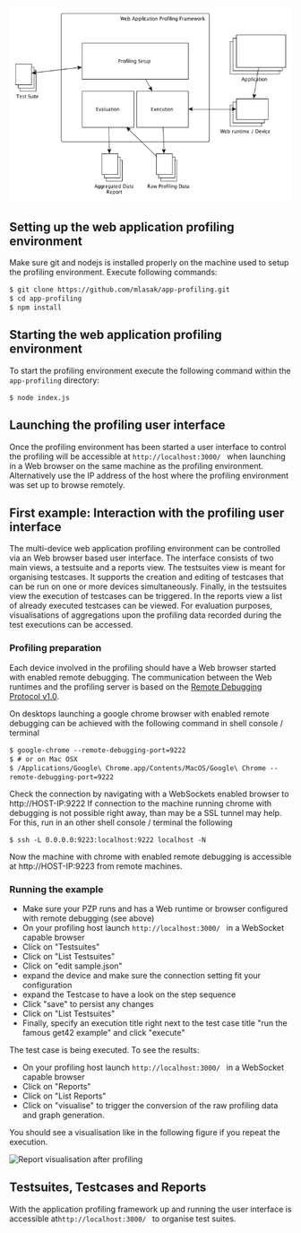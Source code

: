 ![General overview of an application profiling method](/doc/procedure_overview.png "General overview of an application profiling method")


## Setting up the web application profiling environment

Make sure git and nodejs is installed properly on the machine used to setup the profiling environment. 
Execute following commands:

```
$ git clone https://github.com/mlasak/app-profiling.git
$ cd app-profiling 
$ npm install 
```

## Starting the web application profiling environment

To start the profiling environment execute the following command within the ```app-profiling``` directory:

```
$ node index.js
```

## Launching the profiling user interface

Once the profiling environment has been started a user interface to control the profiling will be accessible at
```http://localhost:3000/ ``` when launching in a Web browser on the same machine as the profiling environment. 
Alternatively use the IP address of the host where the profiling environment was set up to browse remotely. 

## First example: Interaction with the profiling user interface

The multi-device web application profiling environment can be controlled via an Web browser based user interface. The interface consists of two main views, a testsuite and a reports view. The testsuites view is meant for organising testcases. It supports the creation and editing of testcases that can be run on one or more devices simultaneously. Finally, in the testsuites view the execution of testcases can be triggered. In the reports view a list of already executed testcases can be viewed. For evaluation purposes, visualisations of aggregations upon the profiling data recorded during the test executions can be accessed.

### Profiling preparation

Each device involved in the profiling should have a Web browser started with enabled remote debugging. The communication between the Web runtimes and the profiling server is based on the [Remote Debugging Protocol v1.0](https://developers.google.com/chrome-developer-tools/docs/protocol/1.0/index).

On desktops launching a google chrome browser with enabled remote debugging can be achieved with the following command in shell console / terminal

```
$ google-chrome --remote-debugging-port=9222
$ # or on Mac OSX
$ /Applications/Google\ Chrome.app/Contents/MacOS/Google\ Chrome --remote-debugging-port=9222
```

Check the connection by navigating with a WebSockets enabled browser to http://HOST-IP:9222
If connection to the machine running chrome with debugging is not possible right away, than may be a SSL tunnel may help. For this, run in an other shell console / terminal the following

```
$ ssh -L 0.0.0.0:9223:localhost:9222 localhost -N
```

Now the machine with chrome with enabled remote debugging is accessible at http://HOST-IP:9223 from remote machines.

### Running the example

* Make sure your PZP runs and has a Web runtime or browser configured with remote debugging (see above)
* On your profiling host launch ```http://localhost:3000/ ``` in a WebSocket capable browser
* Click on "Testsuites"
* Click on "List Testsuites"
* Click on "edit sample.json"
* expand the device and make sure the connection setting fit your configuration
* expand the Testcase to have a look on the step sequence
* Click "save" to persist any changes
* Click on "List Testsuites"
* Finally, specify an execution title right next to the test case title "run the famous get42 example" and click "execute"

The test case is being executed. To see the results:

* On your profiling host launch ```http://localhost:3000/ ``` in a WebSocket capable browser
* Click on "Reports"
* Click on "List Reports"
* Click on "visualise" to trigger the conversion of the raw profiling data and graph generation.

You should see a visualisation like in the following figure if you repeat the execution.

![Report visualisation after profiling](/doc/report.png "Report visualisation after profiling")


## Testsuites, Testcases and Reports

With the application profiling framework up and running the user interface is accessible at```http://localhost:3000/ ``` to organise test suites. 
